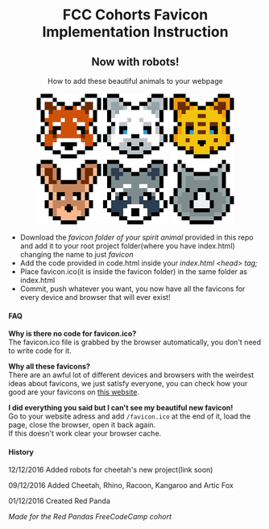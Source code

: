 <h1 align="center">FCC Cohorts Favicon Implementation Instruction</h1>
<h2 align="center">Now with robots!</h2>
<p align="center">How to add these beautiful animals to your webpage<br><br>

<img src="./favicon-red-panda/mstile-70x70.png" alt="Red Panda">
<img src="./favicon-artic-fox/mstile-70x70.png" alt="Artic Fox">
<img src="./favicon-cheetah/mstile-70x70.png" alt="Cheetah">
<img src="./favicon-kangaroo/mstile-70x70.png" alt="Kangaroo">
<img src="./favicon-racoon/mstile-70x70.png" alt="Racoon">
<img src="./favicon-rhino/mstile-70x70.png" alt="Rhino"></p>

<ul>
<li>Download the <i>favicon folder of your spirit animal</i> provided in this repo and add it to your root project folder(where you have index.html) changing the name to just <i>favicon</i></li>
<li>Add the code provided in code.html inside your <i>index.html &lt;head&gt; tag;</i></li>
<li>Place favicon.ico(it is inside the favicon folder) in the same folder as index.html</li>
<li>Commit, push whatever you want, you now have all the favicons for every device and browser that will ever exist!</li>
</ul>

<h4>FAQ</h4>
<p><b>Why is there no code for favicon.ico?</b><br>
The favicon.ico file is grabbed by the browser automatically, you don't need to write code for it.<br>


<b>Why all these favicons?</b><br>
There are an awful lot of different devices and browsers with the weirdest ideas about favicons, we just satisfy everyone, you can check how your good are your favicons on <a href="http://www.favicomatic.com/favicon-test">this website</a>.<br>


<b>I did everything you said but I can't see my beautiful new favicon!</b><br>
Go to your website adress and add <code>/favicon.ico</code> at the end of it, load the page, close the browser, open it back again.<br>
If this doesn't work clear your browser cache.</p>


<h4>History</h4>
<p>12/12/2016 Added robots for cheetah's new project(link soon)</p>
<p>09/12/2016 Added Cheetah, Rhino, Racoon, Kangaroo and Artic Fox</p>
<p>01/12/2016 Created Red Panda</p>

<i>Made for the Red Pandas FreeCodeCamp cohort</i></p>
